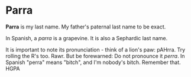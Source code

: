 ---
---

# Parra

**Parra** is my last name. My father's paternal last name to be exact.

In Spanish, a *parra* is a grapevine. It is also a Sephardic last name.

It is important to note its pronunciation - think of a lion's paw: pAHrra. Try rolling the R's too. Rawr.
But be forewarned: Do not pronounce it *perra*. In Spanish "perra" means "bitch", and I'm nobody's bitch.
Remember that. HGPA
